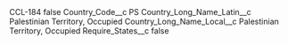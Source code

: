 <?xml version="1.0" encoding="UTF-8"?>
<CustomMetadata xmlns="http://soap.sforce.com/2006/04/metadata" xmlns:xsi="http://www.w3.org/2001/XMLSchema-instance" xmlns:xsd="http://www.w3.org/2001/XMLSchema">
    <label>CCL-184</label>
    <protected>false</protected>
    <values>
        <field>Country_Code__c</field>
        <value xsi:type="xsd:string">PS</value>
    </values>
    <values>
        <field>Country_Long_Name_Latin__c</field>
        <value xsi:type="xsd:string">Palestinian Territory, Occupied</value>
    </values>
    <values>
        <field>Country_Long_Name_Local__c</field>
        <value xsi:type="xsd:string">Palestinian Territory, Occupied</value>
    </values>
    <values>
        <field>Require_States__c</field>
        <value xsi:type="xsd:boolean">false</value>
    </values>
</CustomMetadata>
